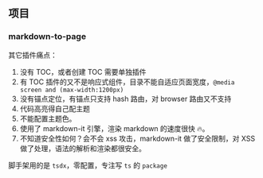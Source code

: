 ## 项目

### markdown-to-page

其它插件痛点：

1. 没有 TOC，或者创建 TOC 需要单独插件
2. 有 TOC 插件的又不是响应式组件，目录不能自适应页面宽度，`@media screen and (max-width:1200px)`
3. 没有锚点定位，有锚点只支持 hash 路由，对 browser 路由又不支持
4. 代码高亮得自己配主题
5. 不能配置主题色。
6. 使用了 markdown-it 引擎，渲染 markdown 的速度很快 🔥。
7. 不知道安全性如何？会不会 xss 攻击，markdown-it 做了安全限制，对 XSS 做了处理，语法的解析和渲染都很安全。

脚手架用的是 `tsdx`，零配置，专注写 `ts` 的 `package`
